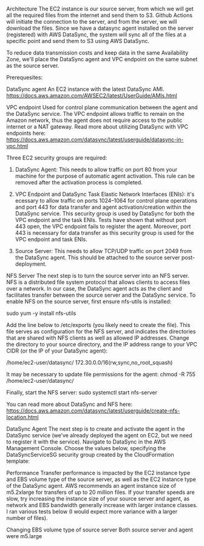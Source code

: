 Architecture
The EC2 instance is our source server, from which we will get all the required files from the internet and send them to S3. Github Actions will initiate the connection to the server, and from the server, we will download the files. Since we have a datasync agent installed on the server (registered) with AWS DataSync, the system will sync all of the files at a specific point and send them to S3 using AWS DataSync. 

To reduce data transmission costs and keep data in the same Availability Zone, we'll place the DataSync agent and VPC endpoint on the same subnet as the source server.


Prerequesites:


DataSync agent
An EC2 instance with the latest DataSync AMI. https://docs.aws.amazon.com/AWSEC2/latest/UserGuide/AMIs.html



VPC endpoint
Used for control plane communication between the agent and the DataSync service. The VPC endpoint allows traffic to remain on the Amazon network, thus the agent does not require access to the public internet or a NAT gateway. Read more about utilizing DataSync with VPC endpoints here: https://docs.aws.amazon.com/datasync/latest/userguide/datasync-in-vpc.html



Three EC2 security groups are required:

1. DataSync Agent: This needs to allow traffic on port 80 from your machine for the purpose of automatic agent activation. This rule can be removed after the activation process is completed.

2. VPC Endpoint and DataSync Task Elastic Network Interfaces (ENIs): it's ecessary to allow traffic on ports 1024–1064 for control plane operations and port 443 for data transfer and agent activation/creation within the DataSync service. This security group is used by DataSync for both the VPC endpoint and the task ENIs. Tests have shown that without port 443 open, the VPC endpoint fails to register the agent. Moreover, port 443 is necessary for data transfer as this security group is used for the VPC endpoint and task ENIs.

3. Source Server: This needs to allow TCP/UDP traffic on port 2049 from the DataSync agent. This should be attached to the source server post-deployment.



NFS Server
The next step is to turn the source server into an NFS server. NFS is a distributed file system protocol that allows clients to access files over a network. In our case, the DataSync agent acts as the client and facilitates transfer between the source server and the DataSync service. To enable NFS on the source server, first ensure nfs-utils is installed:


sudo yum -y install nfs-utils


Add the line below to /etc/exports (you likely need to create the file). This file serves as configuration for the NFS server, and indicates the directories that are shared with NFS clients as well as allowed IP addresses. Change the directory to your source directory, and the IP address range to your VPC CIDR (or the IP of your DataSync agent):


/home/ec2-user/datasync/  172.30.0.0/16(rw,sync,no_root_squash)


It may be necessary to update file permissions for the agent:
chmod -R 755 /home/ec2-user/datasync/

Finally, start the NFS server:
sudo systemctl start nfs-server

You can read more about DataSync and NFS here:
https://docs.aws.amazon.com/datasync/latest/userguide/create-nfs-location.html


DataSync Agent
The next step is to create and activate the agent in the DataSync service (we’ve already deployed the agent on EC2, but we need to register it with the service). Navigate to DataSync in the AWS Management Console. Choose the values below, specifying the DataSyncServiceSG security group created by the CloudFormation template:



Performance
Transfer performance is impacted by the EC2 instance type and EBS volume type of the source server, as well as the EC2 instance type of the DataSync agent. AWS recommends an agent instance size of m5.2xlarge for transfers of up to 20 million files. If your transfer speeds are slow, try increasing the instance size of your source server and agent, as network and EBS bandwidth generally increase with larger instance classes. I ran various tests below (I would expect more variance with a larger number of files).

Changing EBS volume type of source server
Both source server and agent were m5.large